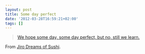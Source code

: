 ```yaml
---
layout: post
title: Some day perfect
date: '2012-03-28T16:59:21+02:00'
tags: []
---
```

>[We hope some day, some day perfect, but no, still we learn.](http://vimeo.com/6035259)

From [Jiro Dreams of Sushi](http://www.imdb.com/title/tt1772925/).